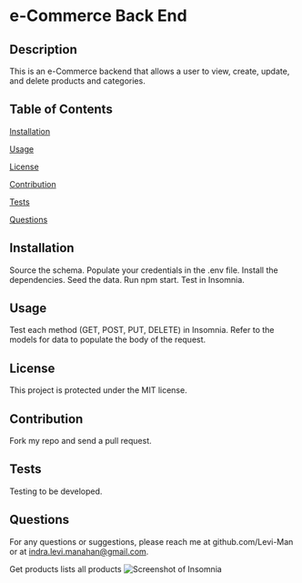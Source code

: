 
# e-Commerce Back End

## Description
This is an e-Commerce backend that allows a user to view, create, update, and delete products and categories. 

## Table of Contents

[Installation](#installation)

[Usage](#usage)

[License](#license)

[Contribution](#contribution)

[Tests](#tests)

[Questions](#questions)

## Installation
Source the schema. Populate your credentials in the .env file. Install the dependencies. Seed the data. Run npm start. Test in Insomnia.

## Usage
Test each method (GET, POST, PUT, DELETE) in Insomnia. Refer to the models for data to populate the body of the request. 

## License
This project is protected under the MIT license.

## Contribution
Fork my repo and send a pull request.

## Tests
Testing to be developed. 

## Questions
For any questions or suggestions, please reach me at github.com/Levi-Man or at indra.levi.manahan@gmail.com.


Get products lists all products
<img src="../Assets/Get-Product.png" alt="Screenshot of Insomnia">
